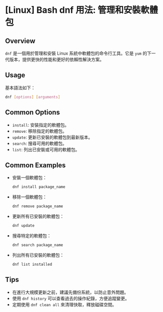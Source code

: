 # [Linux] Bash dnf 用法: 管理和安裝軟體包

## Overview
`dnf` 是一個用於管理和安裝 Linux 系統中軟體包的命令行工具。它是 `yum` 的下一代版本，提供更快的性能和更好的依賴性解決方案。

## Usage
基本語法如下：
```bash
dnf [options] [arguments]
```

## Common Options
- `install`: 安裝指定的軟體包。
- `remove`: 移除指定的軟體包。
- `update`: 更新已安裝的軟體包到最新版本。
- `search`: 搜尋可用的軟體包。
- `list`: 列出已安裝或可用的軟體包。

## Common Examples
- 安裝一個軟體包：
  ```bash
  dnf install package_name
  ```

- 移除一個軟體包：
  ```bash
  dnf remove package_name
  ```

- 更新所有已安裝的軟體包：
  ```bash
  dnf update
  ```

- 搜尋特定的軟體包：
  ```bash
  dnf search package_name
  ```

- 列出所有已安裝的軟體包：
  ```bash
  dnf list installed
  ```

## Tips
- 在進行大規模更新之前，建議先備份系統，以防止意外問題。
- 使用 `dnf history` 可以查看過去的操作紀錄，方便追蹤變更。
- 定期使用 `dnf clean all` 來清理快取，釋放磁碟空間。
